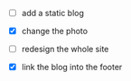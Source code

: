 - [ ] add a static blog
- [x] change the photo
- [ ] redesign the whole site
- [x] link the blog into the footer

